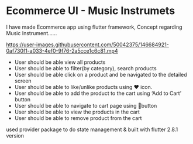 # Ecommerce UI - Music Instrumets 

I have made Ecommerce app using flutter framework, Concept regarding Music Instrument......


https://user-images.githubusercontent.com/50042375/146684921-0af730f1-a033-4ef0-9f76-2a5cce1c6c81.mp4




* User should be able view all products
* User should be able to filter(by category), search products
* User should be able click on a product and be navigated to the detailed screen
* User should be able to like/unlike products using ❤️ icon.
* User should be able to add the product to the cart using ‘Add to Cart’ button
* User should be able to navigate to cart page using 🛒button
* User should be able to view the products in the cart
* User should be able to remove product from the cart

used provider package to do state management & built with flutter 2.8.1 version
